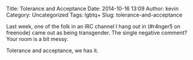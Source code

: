 Title: Tolerance and Acceptance
Date: 2014-10-16 13:09
Author: kevin
Category: Uncategorized
Tags: lgbtq+
Slug: tolerance-and-acceptance

Last week, one of the folk in an IRC channel I hang out in (\#r4nger5 on
freenode) came out as being transgender. The single negative comment?
Your room is a bit messy.

Tolerance and acceptance, we has it.
